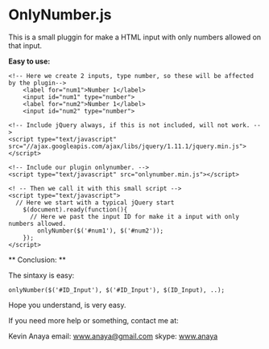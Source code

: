OnlyNumber.js
===

This is a small pluggin for make a HTML input with only numbers allowed on that input.

**Easy to use:**

```
<!-- Here we create 2 inputs, type number, so these will be affected by the plugin-->
	<label for="num1">Number 1</label>
	<input id="num1" type="number">
	<label for="num2">Number 1</label>
	<input id="num2" type="number">
	
<!-- Include jQuery always, if this is not included, will not work. -->
<script type="text/javascript" src="//ajax.googleapis.com/ajax/libs/jquery/1.11.1/jquery.min.js"></script>

<!-- Include our plugin onlynumber. -->
<script type="text/javascript" src="onlynumber.min.js"></script>

<! -- Then we call it with this small script -->
<script type="text/javascript">
  // Here we start with a typical jQuery start
	$(document).ready(function(){
	  // Here we past the input ID for make it a input with only numbers allowed.
		onlyNumber($('#num1'), $('#num2'));
	});
</script>
```



** Conclusion: **

The sintaxy is easy:
```
onlyNumber($('#ID_Input'), $('#ID_Input'), $(ID_Input), ..);
```
Hope you understand, is very easy.

If you need more help or something, contact me at: 

Kevin Anaya
email: www.anaya@gmail.com
skype: www.anaya
